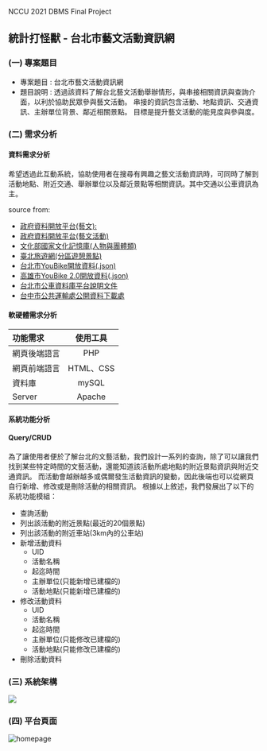 NCCU 2021 DBMS Final Project 
## 統計打怪獸 -  台北市藝文活動資訊網

### (一) 專案題目
* 專案題目 : 台北市藝文活動資訊網
* 題目說明 : 
透過該資料了解台北藝文活動舉辦情形，與串接相關資訊與查詢介面，以利於協助民眾參與藝文活動。
串接的資訊包含活動、地點資訊、交通資訊、主辦單位背景、鄰近相關景點。
目標是提升藝文活動的能見度與參與度。

### (二) 需求分析

#### 資料需求分析
希望透過此互動系統，協助使用者在搜尋有興趣之藝文活動資訊時，可同時了解到活動地點、附近交通、舉辦單位以及鄰近景點等相關資訊。其中交通以公車資訊為主。

source from:
* [政府資料開放平台(藝文):](https://data.gov.tw/datasets/search?p=1&size=10&s=dataset_view_times_desc&rft=%E8%97%9D%E6%96%87)
* [政府資料開放平台(藝文活動)](https://data.gov.tw/dataset/6478)
* [文化部國家文化記憶庫(人物與團體類)](https://opendata.culture.tw/frontsite/openData/detail?datasetId=749)
* [臺北旅遊網(分區遊憩景點)](https://www.travel.taipei/zh-tw)
* [台北市YouBike開放資料(.json)](https://tcgbusfs.blob.core.windows.net/blobyoubike/YouBikeTP.json)
* [高雄市YouBike 2.0開放資料(.json)](http://od-oas.kcg.gov.tw/api/service/Get/b4dd9c40-9027-4125-8666-06bef1756092)
* [台北市公車資料庫平台說明文件](https://www-ws.gov.taipei/Download.ashx?u=LzAwMS9VcGxvYWQvNDU4L3JlbGZpbGUvMjI1NDUvNjU1NDM2MC81MjllNmU4Yi1hM2EzLTRjNzktODExOS0wOWUyNDJhMDNmYjcucGRm&n=6Ie65YyX5biCRGF0YS5UYWlwZWnlubPlj7BBUEnoqqrmmI7mlofku7ZfVjUuMC5wZGY%3d&icon=..pdf)
* [台中市公共運輸處公開資料下載處](https://tcrt.taichung.gov.tw/content/index?Parser=1,9,58)


#### 軟硬體需求分析

| 功能需求      |使用工具  |
| :---------  |:------:|
| 網頁後端語言  | PHP    |
| 網頁前端語言  | HTML、CSS   |
| 資料庫       | mySQL  |
| Server      | Apache |

#### 系統功能分析

#### Query/CRUD 
為了讓使用者便於了解台北的文藝活動，我們設計一系列的查詢，除了可以讓我們找到某些特定時間的文藝活動，還能知道該活動所處地點的附近景點資訊與附近交通資訊。
而活動會越辦越多或偶爾發生活動資訊的變動，因此後端也可以從網頁自行新增、修改或是刪除活動的相關資訊。
根據以上敘述，我們發展出了以下的系統功能模組：
- 查詢活動
- 列出該活動的附近景點(最近的20個景點)
- 列出該活動的附近車站(3km內的公車站)
- 新增活動資料
    - UID
    - 活動名稱
    - 起迄時間
    - 主辦單位(只能新增已建檔的)
    - 活動地點(只能新增已建檔的)
- 修改活動資料
    - UID
    - 活動名稱
    - 起迄時間
    - 主辦單位(只能修改已建檔的)
    - 活動地點(只能修改已建檔的)
- 刪除活動資料


### (三) 系統架構
![](https://i.imgur.com/86wCRsP.png)

### (四) 平台頁面

![homepage](https://user-images.githubusercontent.com/84898509/149908447-ab35a777-d107-4d68-829d-561013009651.JPG)




